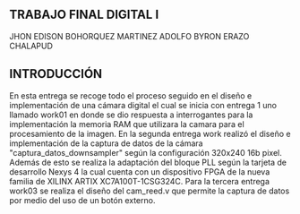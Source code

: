 ## TRABAJO FINAL DIGITAL I
JHON EDISON BOHORQUEZ MARTINEZ
ADOLFO BYRON ERAZO CHALAPUD
## INTRODUCCIÓN
En esta entrega se recoge todo el proceso seguido en el diseño e implementación de una cámara digital el cual se inicia con entrega 1 uno llamado work01 en donde se dio respuesta a interrogantes para la implementación la memoria RAM que utilizara la camara para el procesamiento de la imagen. En la segunda entrega work realizó el diseño e implementación de la captura de datos de la cámara "captura_datos_downsampler" según la configuración 320x240 16b pixel. Además de esto se realiza la adaptación del bloque PLL según la tarjeta de desarrollo Nexys 4 la cual cuenta con un dispositivo FPGA de la nueva familia de XILINX ARTIX  XC7A100T-1CSG324C. Para la tercera entrega work03 se realiza el diseño del cam_reed.v que permite la captura de datos por medio del uso de un botón externo.
